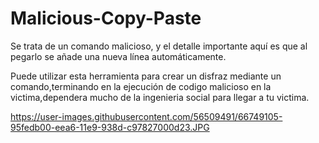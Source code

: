 # Malicious-Copy-Paste
Se trata de un comando malicioso, y el detalle importante aquí es que al pegarlo se añade una nueva línea automáticamente.

Puede utilizar esta herramienta para crear un disfraz mediante un comando,terminando en la ejecución de codigo malicioso en la victima,dependera mucho de la ingenieria social para llegar a tu victima.

https://user-images.githubusercontent.com/56509491/66749105-95fedb00-eea6-11e9-938d-c97827000d23.JPG
